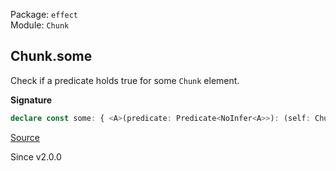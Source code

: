 Package: `effect`<br />
Module: `Chunk`<br />

## Chunk.some

Check if a predicate holds true for some `Chunk` element.

**Signature**

```ts
declare const some: { <A>(predicate: Predicate<NoInfer<A>>): (self: Chunk<A>) => self is NonEmptyChunk<A>; <A>(self: Chunk<A>, predicate: Predicate<A>): self is NonEmptyChunk<A>; }
```

[Source](https://github.com/Effect-TS/effect/tree/main/packages/effect/src/Chunk.ts#L1430)

Since v2.0.0
